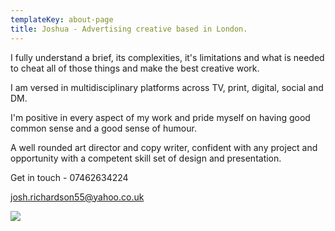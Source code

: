 ```yaml
---
templateKey: about-page
title: Joshua - Advertising creative based in London.
---
```

I fully understand a brief, its complexities, it's limitations and what is needed to cheat all of those things and make the best creative work.

I am versed in multidisciplinary platforms across TV, print, digital, social and DM.

I'm positive in every aspect of my work and pride myself on having good common sense and a good sense of humour. 

A well rounded art director and copy writer, confident with any project and opportunity with a competent skill set of design and presentation.

Get in touch - 07462634224 

josh.richardson55@yahoo.co.uk

![](/img/fullsizerender.jpg)
